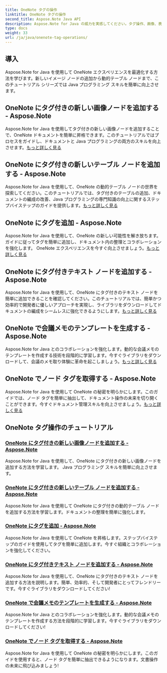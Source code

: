 ```yaml
---
title: OneNote タグの操作
linktitle: OneNote タグの操作
second_title: Aspose.Note Java API
description: Aspose.Note for Java の威力を実感してください。タグ操作、画像、表、テキスト ノードなどの追加に関するステップバイステップのガイドを使用して、OneNote エクスペリエンスを向上させます。
type: docs
weight: 33
url: /ja/java/onenote-tag-operations/
---
```

## 導入

Aspose.Note for Java を使用して OneNote エクスペリエンスを最適化する方法を学びます。新しいイメージ ノードの追加から動的テーブル ノードまで、このチュートリアル シリーズでは Java プログラミング スキルを簡単に向上させます。

## OneNote にタグ付きの新しい画像ノードを追加する - Aspose.Note

 Aspose.Note for Java を使用してタグ付きの新しい画像ノードを追加することで、OneNote ドキュメントを簡単に昇格できます。このチュートリアルではプロセスをガイドし、ドキュメントと Java プログラミングの両方のスキルを向上させます。[もっと詳しく見る](./add-new-image-node-with-tag/)

## OneNote にタグ付きの新しいテーブル ノードを追加する - Aspose.Note

 Aspose.Note for Java を使用して、OneNote の動的テーブル ノードの世界を探索してください。このチュートリアルでは、タグ付きのテーブルの追加、ドキュメントの編成の改善、Java プログラミングの専門知識の向上に関するステップバイステップのガイドを提供します。[もっと詳しく見る](./add-new-table-node-with-tag/)

## OneNote にタグを追加 - Aspose.Note

 Aspose.Note for Java を使用して、OneNote の新しい可能性を解き放ちます。ガイドに従ってタグを簡単に追加し、ドキュメント内の整理とコラボレーションを強化します。 OneNote エクスペリエンスを今すぐ向上させましょう。[もっと詳しく見る](./add-tag/)

## OneNote にタグ付きテキスト ノードを追加する - Aspose.Note

 Aspose.Note for Java を使用して、OneNote にタグ付きのテキスト ノードを簡単に追加できることを確認してください。このチュートリアルでは、簡単かつ効率的で開発者に優しいアプローチを実現し、ライブラリをダウンロードしてドキュメントの編成をシームレスに強化できるようにします。[もっと詳しく見る](./add-text-node-with-tag/)

## OneNote で会議メモのテンプレートを生成する - Aspose.Note

Aspose.Note for Java とのコラボレーションを強化します。動的な会議メモのテンプレートを作成する技術を段階的に学習します。今すぐライブラリをダウンロードして、会議のメモ取り体験に革命を起こしましょう。[もっと詳しく見る](./generate-template-for-meeting-notes/)

## OneNote でノード タグを取得する - Aspose.Note

 Aspose.Note for Java を使用して OneNote の秘密を明らかにします。このガイドでは、ノード タグを簡単に抽出して、ドキュメント操作の未来を切り開くことができます。今すぐドキュメント管理スキルを向上させましょう。[もっと詳しく見る](./get-node-tags/)
## OneNote タグ操作のチュートリアル
### [OneNote にタグ付きの新しい画像ノードを追加する - Aspose.Note](./add-new-image-node-with-tag/)
Aspose.Note for Java を使用して、OneNote にタグ付きの新しい画像ノードを追加する方法を学習します。 Java プログラミング スキルを簡単に向上させます。
### [OneNote にタグ付きの新しいテーブル ノードを追加する - Aspose.Note](./add-new-table-node-with-tag/)
Aspose.Note for Java を使用して OneNote にタグ付きの動的テーブル ノードを追加する方法を学習します。ドキュメントの整理を簡単に強化します。
### [OneNote にタグを追加 - Aspose.Note](./add-tag/)
Aspose.Note for Java を使用して OneNote を昇格します。ステップバイステップのガイドを使用してタグを簡単に追加します。今すぐ組織とコラボレーションを強化してください。
### [OneNote にタグ付きテキスト ノードを追加する - Aspose.Note](./add-text-node-with-tag/)
Aspose.Note for Java を使用して、OneNote にタグ付きのテキスト ノードを追加する方法を説明します。簡単、効率的、そして開発者にとってフレンドリーです。今すぐライブラリをダウンロードしてください!
### [OneNote で会議メモのテンプレートを生成する - Aspose.Note](./generate-template-for-meeting-notes/)
Aspose.Note for Java とのコラボレーションを強化します。動的な会議メモのテンプレートを作成する方法を段階的に学習します。今すぐライブラリをダウンロードしてください!
### [OneNote でノード タグを取得する - Aspose.Note](./get-node-tags/)
Aspose.Note for Java を使用して OneNote の秘密を明らかにします。このガイドを使用すると、ノード タグを簡単に抽出できるようになります。文書操作の未来に飛び込みましょう!